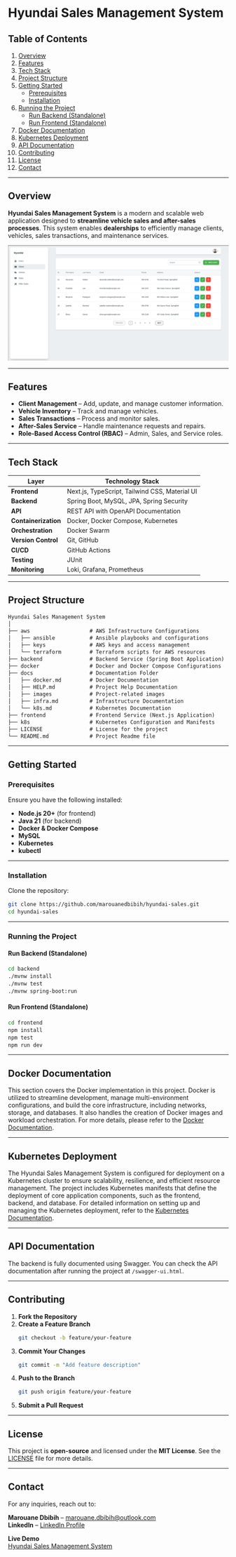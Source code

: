 # Hyundai Sales Management System  

## Table of Contents  
1. [Overview](#overview)  
2. [Features](#features)  
3. [Tech Stack](#tech-stack)  
4. [Project Structure](#project-structure)  
5. [Getting Started](#getting-started)  
    - [Prerequisites](#prerequisites)  
    - [Installation](#installation)  
6. [Running the Project](#running-the-project)  
    - [Run Backend (Standalone)](#run-backend-standalone)  
    - [Run Frontend (Standalone)](#run-frontend-standalone)  
7. [Docker Documentation](#docker-documentation)  
8. [Kubernetes Deployment](#kubernetes-deployment)  
9. [API Documentation](#api-documentation)  
10. [Contributing](#contributing)  
11. [License](#license)  
12. [Contact](#contact)  

---

## Overview  

**Hyundai Sales Management System** is a modern and scalable web application designed to **streamline vehicle sales and after-sales processes**. This system enables **dealerships** to efficiently manage clients, vehicles, sales transactions, and maintenance services.  

![Overview](/docs/images/overview.png)  

---

## Features  

- **Client Management** – Add, update, and manage customer information.  
- **Vehicle Inventory** – Track and manage vehicles.  
- **Sales Transactions** – Process and monitor sales.  
- **After-Sales Service** – Handle maintenance requests and repairs.  
- **Role-Based Access Control (RBAC)** – Admin, Sales, and Service roles.  

---

## Tech Stack  

| **Layer**          | **Technology Stack**                              |  
|--------------------|--------------------------------------------------|  
| **Frontend**       | Next.js, TypeScript, Tailwind CSS, Material UI    |  
| **Backend**        | Spring Boot, MySQL, JPA, Spring Security          |  
| **API**            | REST API with OpenAPI Documentation               |  
| **Containerization** | Docker, Docker Compose, Kubernetes              |  
| **Orchestration**  | Docker Swarm                                     |  
| **Version Control** | Git, GitHub                                     |  
| **CI/CD**          | GitHub Actions                                  |  
| **Testing**        | JUnit                                            |  
| **Monitoring**     | Loki, Grafana, Prometheus                        |  

---

## Project Structure  

```  
Hyundai Sales Management System  
│  
├── aws                   # AWS Infrastructure Configurations  
│   ├── ansible           # Ansible playbooks and configurations  
│   ├── keys              # AWS keys and access management  
│   └── terraform         # Terraform scripts for AWS resources  
├── backend               # Backend Service (Spring Boot Application)  
├── docker                # Docker and Docker Compose Configurations  
├── docs                  # Documentation Folder  
│   ├── docker.md         # Docker Documentation  
│   ├── HELP.md           # Project Help Documentation  
│   ├── images            # Project-related images  
│   ├── infra.md          # Infrastructure Documentation  
│   └── k8s.md            # Kubernetes Documentation  
├── frontend              # Frontend Service (Next.js Application)  
├── k8s                   # Kubernetes Configuration and Manifests  
├── LICENSE               # License for the project  
└── README.md             # Project Readme file  
```  

---

## Getting Started  

### Prerequisites  

Ensure you have the following installed:  

- **Node.js 20+** (for frontend)  
- **Java 21** (for backend)  
- **Docker & Docker Compose**  
- **MySQL**  
- **Kubernetes**  
- **kubectl**  

---

### Installation  

Clone the repository:  

```sh  
git clone https://github.com/marouanedbibih/hyundai-sales.git  
cd hyundai-sales  
```  

---

### Running the Project  

#### Run Backend (Standalone)  

```sh  
cd backend  
./mvnw install  
./mvnw test  
./mvnw spring-boot:run  
```  

#### Run Frontend (Standalone)  

```sh  
cd frontend  
npm install  
npm test  
npm run dev  
```  

---

## Docker Documentation  

This section covers the Docker implementation in this project. Docker is utilized to streamline development, manage multi-environment configurations, and build the core infrastructure, including networks, storage, and databases. It also handles the creation of Docker images and workload orchestration. For more details, please refer to the [Docker Documentation](./docs/docker.md).  

---

## Kubernetes Deployment  

The Hyundai Sales Management System is configured for deployment on a Kubernetes cluster to ensure scalability, resilience, and efficient resource management. The project includes Kubernetes manifests that define the deployment of core application components, such as the frontend, backend, and database. For detailed information on setting up and managing the Kubernetes deployment, refer to the [Kubernetes Documentation](docs/k8s.md).  

---

## API Documentation  

The backend is fully documented using Swagger. You can check the API documentation after running the project at `/swagger-ui.html`.  

---

## Contributing  

1. **Fork the Repository**  
2. **Create a Feature Branch**  
   ```sh  
   git checkout -b feature/your-feature  
   ```  
3. **Commit Your Changes**  
   ```sh  
   git commit -m "Add feature description"  
   ```  
4. **Push to the Branch**  
   ```sh  
   git push origin feature/your-feature  
   ```  
5. **Submit a Pull Request**  

---

## License  

This project is **open-source** and licensed under the **MIT License**. See the [LICENSE](./LICENSE) file for more details.

---

## Contact  

For any inquiries, reach out to:  

**Marouane Dbibih** – [marouane.dbibih@outlook.com](mailto:marouane.dbibih@outlook.com)  
**LinkedIn** – [LinkedIn Profile](https://www.linkedin.com/in/marouanedbibih/)  

**Live Demo**  
[Hyundai Sales Management System](http://hyundai-sales.marouanedbibih.studion)  